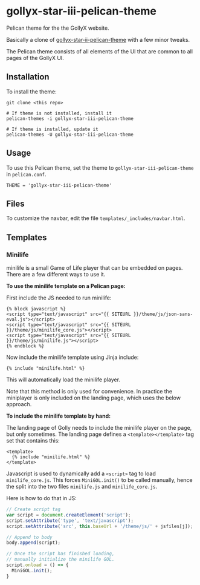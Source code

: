 # gollyx-star-iii-pelican-theme

Pelican theme for the the GollyX website.

Basically a clone of [gollyx-star-ii-pelican-theme](https://github.com/golly-splorts/gollyx-star-ii-pelican-theme)
with a few minor tweaks.

The Pelican theme consists of all elements of the UI that are common to
all pages of the GollyX UI.

## Installation

To install the theme:

```
git clone <this repo>

# If theme is not installed, install it
pelican-themes -i gollyx-star-iii-pelican-theme

# If theme is installed, update it
pelican-themes -U gollyx-star-iii-pelican-theme
```

## Usage

To use this Pelican theme, set the theme to `gollyx-star-iii-pelican-theme`
in `pelican.conf`.

```
THEME = 'gollyx-star-iii-pelican-theme'
```

## Files

To customize the navbar, edit the file `templates/_includes/navbar.html`.


## Templates

### Minilife

minilife is a small Game of Life player that can be embedded on pages.
There are a few different ways to use it.

**To use the minilife template on a Pelican page:**

First include the JS needed to run minilife:

```
{% block javascript %}
<script type="text/javascript" src="{{ SITEURL }}/theme/js/json-sans-eval.js"></script>
<script type="text/javascript" src="{{ SITEURL }}/theme/js/minilife_core.js"></script>
<script type="text/javascript" src="{{ SITEURL }}/theme/js/minilife.js"></script>
{% endblock %}
```

Now include the minilife template using Jinja include:

```
{% include "minilife.html" %}
```

This will automatically load the minilife player.

Note that this method is only used for convenience.
In practice the miniplayer is only included on the
landing page, which uses the below approach.

**To include the minilife template by hand:**

The landing page of Golly needs to include the minilife
player on the page, but only sometimes. The landing page
defines a `<template></template>` tag set that contains this:

```
<template>
  {% include "minilife.html" %}
</template>
```

Javascript is used to dynamically add a `<script>` tag to
load `minilife_core.js`. This forces `MiniGOL.init()` to be
called manually, hence the split into the two files
`minilife.js` and `minilife_core.js`.

Here is how to do that in JS:

```js
// Create script tag
var script = document.createElement('script');
script.setAttribute('type', 'text/javascript');
script.setAttribute('src', this.baseUrl + '/theme/js/' + jsfiles[j]);

// Append to body
body.append(script);

// Once the script has finished loading,
// manually initialize the minilife GOL.
script.onload = () => {
  MiniGOL.init();
}
```

